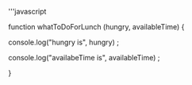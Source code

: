 '''javascript

function whatToDoForLunch (hungry, availableTime) {
  
  console.log("hungry is", hungry) ;
  
  console.log("availabeTime is", availableTime) ;

}
